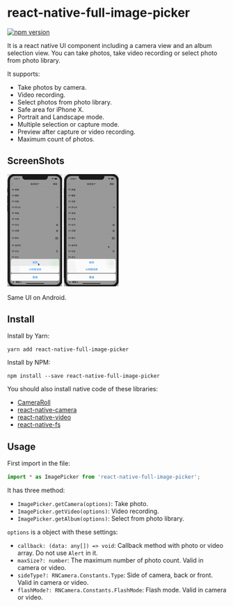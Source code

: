 # react-native-full-image-picker

[![npm version](https://img.shields.io/npm/v/react-native-full-image-picker.svg?style=flat)](https://www.npmjs.com/package/react-native-full-image-picker)

It is a react native UI component including a camera view and an album selection view. You can take photos, take video recording or select photo from photo library.

It supports:

* Take photos by camera.
* Video recording.
* Select photos from photo library.
* Safe area for iPhone X.
* Portrait and Landscape mode.
* Multiple selection or capture mode.
* Preview after capture or video recording.
* Maximum count of photos.

## ScreenShots

<p float="left">

<img src="/resource/camera.gif" width="25%">

<img src="/resource/album.gif" width="25%">

</p>

Same UI on Android.

## Install

Install by Yarn:

```shell
yarn add react-native-full-image-picker
```

Install by NPM:

```shell
npm install --save react-native-full-image-picker
```

You should also install native code of these libraries:

* [CameraRoll](https://facebook.github.io/react-native/docs/cameraroll)
* [react-native-camera](https://github.com/react-native-community/react-native-camera)
* [react-native-video](https://github.com/react-native-community/react-native-video)
* [react-native-fs](https://github.com/itinance/react-native-fs)

## Usage

First import in the file:

```jsx
import * as ImagePicker from 'react-native-full-image-picker';
```

It has three method:

* `ImagePicker.getCamera(options)`: Take photo.
* `ImagePicker.getVideo(options)`: Video recording.
* `ImagePicker.getAlbum(options)`: Select from photo library.

`options` is a object with these settings:

* `callback: (data: any[]) => void`: Callback method with photo or video array. Do not use `Alert` in it.
* `maxSize?: number`: The maximum number of photo count. Valid in camera or video.
* `sideType?: RNCamera.Constants.Type`: Side of camera, back or front. Valid in camera or video.
* `flashMode?: RNCamera.Constants.FlashMode`: Flash mode. Valid in camera or video.